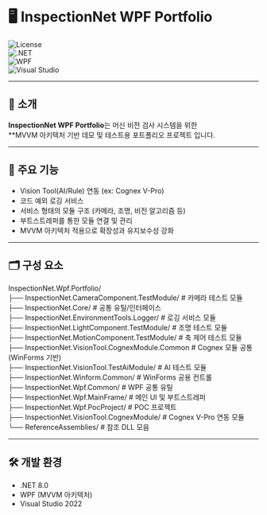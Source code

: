 # 🖥️ InspectionNet WPF Portfolio

![License](https://img.shields.io/badge/license-MIT-green.svg)  
![.NET](https://img.shields.io/badge/.NET-8.0-blue.svg)  
![WPF](https://img.shields.io/badge/WPF-MVVM-orange.svg)  
![Visual Studio](https://img.shields.io/badge/IDE-Visual%20Studio%202022-blueviolet)

---

## 📌 소개
**InspectionNet WPF Portfolio**는 머신 비전 검사 시스템을 위한  
**MVVM 아키텍처 기반 데모 및 테스트용 포트폴리오 프로젝트 입니다.  

---

## 🚀 주요 기능
- Vision Tool(AI/Rule) 연동 (ex: Cognex V-Pro)  
- 코드 예외 로깅 서비스  
- 서비스 형태의 모듈 구조 (카메라, 조명, 비전 알고리즘 등)  
- 부트스트레퍼를 통한 모듈 연결 및 관리  
- MVVM 아키텍처 적용으로 확장성과 유지보수성 강화  

---

## 🗂️ 구성 요소
InspectionNet.Wpf.Portfolio/  
├── InspectionNet.CameraComponent.TestModule/ # 카메라 테스트 모듈  
├── InspectionNet.Core/ # 공통 유틸/인터페이스  
├── InspectionNet.EnvironmentTools.Logger/ # 로깅 서비스 모듈  
├── InspectionNet.LightComponent.TestModule/ # 조명 테스트 모듈  
├── InspectionNet.MotionComponent.TestModule/ # 축 제어 테스트 모듈  
├── InspectionNet.VisionTool.CognexModule.Common # Cognex 모듈 공통 (WinForms 기반)  
├── InspectionNet.VisionTool.TestAiModule/ # AI 테스트 모듈  
├── InspectionNet.Winform.Common/ # WinForms 공용 컨트롤  
├── InspectionNet.Wpf.Common/ # WPF 공통 유틸  
├── InspectionNet.Wpf.MainFrame/ # 메인 UI 및 부트스트레퍼  
├── InspectionNet.Wpf.PocProject/ # POC 프로젝트  
├── InspectionNet.VisionTool.CognexModule/ # Cognex V-Pro 연동 모듈  
└── ReferenceAssemblies/ # 참조 DLL 모음

---

## 🛠️ 개발 환경
- .NET 8.0  
- WPF (MVVM 아키텍처)  
- Visual Studio 2022  

